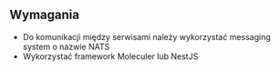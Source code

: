 
## Wymagania

- Do komunikacji między serwisami należy wykorzystać messaging system o nazwie NATS
- Wykorzystać framework Moleculer lub NestJS

